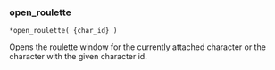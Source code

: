 ### open_roulette
```
*open_roulette( {char_id} )
```

Opens the roulette window for the currently attached character or the character
with the given character id.
